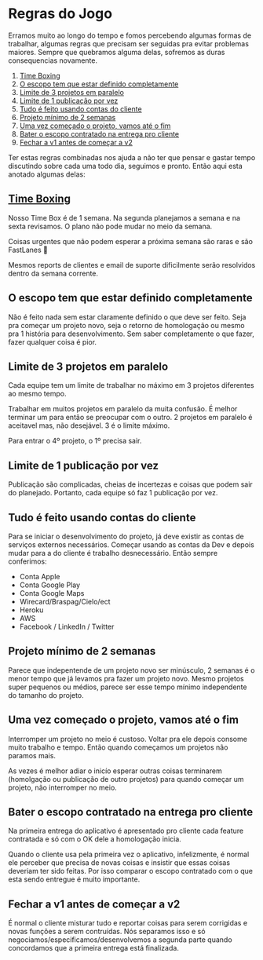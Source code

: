 # Regras do Jogo

Erramos muito ao longo do tempo e fomos percebendo algumas formas de trabalhar, algumas regras que precisam ser seguidas pra evitar problemas maiores. 
Sempre que quebramos alguma delas, sofremos as duras consequencias novamente. 


1. [Time Boxing](time-boxing)
1. [O escopo tem que estar definido completamente](o-escopo-tem-que-estar-definido-completamente)
1. [Limite de 3 projetos em paralelo](limite-de-3-projetos-em-paralelo)
1. [Limite de 1 publicação por vez](limite-de-1-publica-o-por-vez)
1. [Tudo é feito usando contas do cliente](tudo-feito-usando-contas-do-cliente)
1. [Projeto mínimo de 2 semanas](projeto-m-nimo-de-2-semanas)
1. [Uma vez começado o projeto, vamos até o fim](uma-vez-come-ado-o-projeto-vamos-at-o-fim)
1. [Bater o escopo contratado na entrega pro cliente](bater-o-escopo-contratado-na-entrega-pro-cliente)
1. [Fechar a v1 antes de começar a v2](fechar-a-v1-antes-de-come-ar-a-v2)

Ter estas regras combinadas nos ajuda a não ter que pensar e gastar tempo discutindo sobre cada uma todo dia, seguimos e pronto.
Então aqui esta anotado algumas delas:

## [Time Boxing](https://en.wikipedia.org/wiki/Timeboxing)
Nosso Time Box é de 1 semana. Na segunda planejamos a semana e na sexta revisamos. O plano não pode mudar no meio da semana.

Coisas urgentes que não podem esperar a próxima semana são raras e são FastLanes :rotating_light:

Mesmos reports de clientes e email de suporte dificilmente serão resolvidos dentro da semana corrente.

## O escopo tem que estar definido completamente
Não é feito nada sem estar claramente definido o que deve ser feito.
Seja pra começar um projeto novo, seja o retorno de homologação ou mesmo pra 1 história para desenvolvimento. Sem saber completamente o que fazer, fazer qualquer coisa é pior.


## Limite de 3 projetos em paralelo
Cada equipe tem um limite de trabalhar no máximo em 3 projetos diferentes ao mesmo tempo. 

Trabalhar em muitos projetos em paralelo da muita confusão. É melhor terminar um para então se preocupar com o outro. 2 projetos em paralelo é aceitavel mas, não desejável. 3 é o limite máximo.

Para entrar o 4º projeto, o 1º precisa sair.

## Limite de 1 publicação por vez
Publicação são complicadas, cheias de incertezas e coisas que podem sair do planejado. Portanto, cada equipe só faz 1 publicação por vez.

## Tudo é feito usando contas do cliente
Para se iniciar o desenvolvimento do projeto, já deve existir as contas de serviços externos necessários. Começar usando as contas da Dev e depois mudar para a do cliente é trabalho desnecessário. Então sempre conferimos:
- Conta Apple
- Conta Google Play
- Conta Google Maps
- Wirecard/Braspag/Cielo/ect
- Heroku
- AWS
- Facebook / LinkedIn / Twitter

## Projeto mínimo de 2 semanas
Parece que indepentende de um projeto novo ser minúsculo, 2 semanas é o menor tempo que já levamos pra fazer um projeto novo. Mesmo projetos super pequenos ou médios, parece ser esse tempo mínimo independente do tamanho do projeto.

## Uma vez começado o projeto, vamos até o fim
Interromper um projeto no meio é custoso. Voltar pra ele depois consome muito trabalho e tempo. Então quando começamos um projetos não paramos mais. 

As vezes é melhor adiar o inicío esperar outras coisas terminarem (homolgação ou publicação de outro projetos) para quando começar um projeto, não interromper no meio.

## Bater o escopo contratado na entrega pro cliente
Na primeira entrega do aplicativo é apresentado pro cliente cada feature contratada e só com o OK dele a homologação inicia. 

Quando o cliente usa pela primeira vez o aplicativo, infelizmente, é normal ele perceber que precisa de novas coisas e insistir que essas coisas deveriam ter sido feitas. Por isso comparar o escopo contratado com o que esta sendo entregue é muito importante.

## Fechar a v1 antes de começar a v2
É normal o cliente misturar tudo e reportar coisas para serem corrigidas e novas funções a serem contruídas. Nós separamos isso e só negociamos/especificamos/desenvolvemos a segunda parte quando concordamos que a primeira entrega está finalizada.